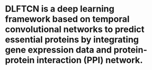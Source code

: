 # DLFTCN is a deep learning framework based on temporal convolutional networks to predict essential proteins by integrating gene expression data and protein-protein interaction (PPI) network.
